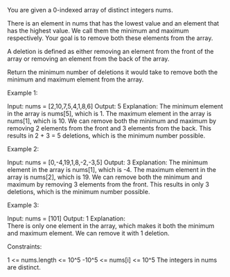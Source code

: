 You are given a 0-indexed array of distinct integers nums.

There is an element in nums that has the lowest value and an element that has
the highest value. We call them the minimum and maximum respectively. Your
goal is to remove both these elements from the array.

A deletion is defined as either removing an element from the front of the
array or removing an element from the back of the array.

Return the minimum number of deletions it would take to remove both the
minimum and maximum element from the array.


Example 1:


Input: nums = [2,10,7,5,4,1,8,6]
Output: 5
Explanation: 
The minimum element in the array is nums[5], which is 1.
The maximum element in the array is nums[1], which is 10.
We can remove both the minimum and maximum by removing 2 elements from the
front and 3 elements from the back.
This results in 2 + 3 = 5 deletions, which is the minimum number possible.


Example 2:


Input: nums = [0,-4,19,1,8,-2,-3,5]
Output: 3
Explanation: 
The minimum element in the array is nums[1], which is -4.
The maximum element in the array is nums[2], which is 19.
We can remove both the minimum and maximum by removing 3 elements from the
front.
This results in only 3 deletions, which is the minimum number possible.


Example 3:


Input: nums = [101]
Output: 1
Explanation:  
There is only one element in the array, which makes it both the minimum and
maximum element.
We can remove it with 1 deletion.



Constraints:


1 <= nums.length <= 10^5
-10^5 <= nums[i] <= 10^5
The integers in nums are distinct.




